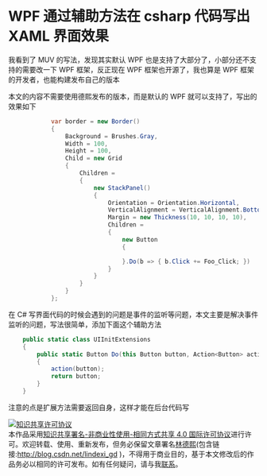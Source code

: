 
# WPF 通过辅助方法在 csharp 代码写出 XAML 界面效果

我看到了 MUV 的写法，发现其实默认 WPF 也是支持了大部分了，小部分还不支持的需要改一下 WPF 框架，反正现在 WPF 框架也开源了，我也算是 WPF 框架的开发者，也能构建发布自己的版本

<!--more-->


<!-- CreateTime:6/15/2020 6:01:13 PM -->

<!-- 发布 -->

本文的内容不需要使用德熙发布的版本，而是默认的 WPF 就可以支持了，写出的效果如下

```csharp
            var border = new Border()
            {
                Background = Brushes.Gray,
                Width = 100,
                Height = 100,
                Child = new Grid
                {
                    Children =
                    {
                        new StackPanel()
                        {
                            Orientation = Orientation.Horizontal,
                            VerticalAlignment = VerticalAlignment.Bottom,
                            Margin = new Thickness(10, 10, 10, 10),
                            Children =
                            {
                                new Button
                                {

                                }.Do(b => { b.Click += Foo_Click; })
                            }
                        }
                    }
                }
            };
```

在 C# 写界面代码的时候会遇到的问题是事件的监听等问题，本文主要是解决事件监听的问题，写法很简单，添加下面这个辅助方法

```csharp
    public static class UIInitExtensions
    {
        public static Button Do(this Button button, Action<Button> action)
        {
            action(button);
            return button;
        }
    }
```

注意的点是扩展方法需要返回自身，这样才能在后台代码写





<a rel="license" href="http://creativecommons.org/licenses/by-nc-sa/4.0/"><img alt="知识共享许可协议" style="border-width:0" src="https://licensebuttons.net/l/by-nc-sa/4.0/88x31.png" /></a><br />本作品采用<a rel="license" href="http://creativecommons.org/licenses/by-nc-sa/4.0/">知识共享署名-非商业性使用-相同方式共享 4.0 国际许可协议</a>进行许可。欢迎转载、使用、重新发布，但务必保留文章署名[林德熙](http://blog.csdn.net/lindexi_gd)(包含链接:http://blog.csdn.net/lindexi_gd )，不得用于商业目的，基于本文修改后的作品务必以相同的许可发布。如有任何疑问，请与我[联系](mailto:lindexi_gd@163.com)。